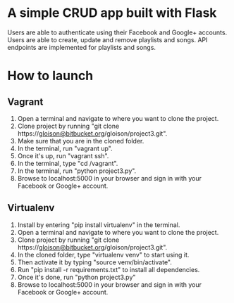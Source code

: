# A simple CRUD app built with Flask
Users are able to authenticate using their Facebook and Google+ accounts.
Users are able to create, update and remove playlists and songs.
API endpoints are implemented for playlists and songs.


# How to launch #

## Vagrant ##
1. Open a terminal and navigate to where you want to clone the project.
1. Clone project by running "git clone https://gloison@bitbucket.org/gloison/project3.git".
1. Make sure that you are in the cloned folder.
1. In the terminal, run "vagrant up".
1. Once it's up, run "vagrant ssh".
1. In the terminal, type "cd /vagrant".
1. In the terminal, run "python project3.py".
1. Browse to localhost:5000 in your browser and sign in with your Facebook or Google+ account.

## Virtualenv ##
1. Install by entering "pip install virtualenv" in the terminal.
1. Open a terminal and navigate to where you want to clone the project.
1. Clone project by running "git clone https://gloison@bitbucket.org/gloison/project3.git".
1. In the cloned folder, type "virtualenv venv" to start using it.
1. Then activate it by typing "source venv/bin/activate".
1. Run "pip install -r requirements.txt" to install all dependencies.
1. Once it's done, run "python project3.py"
1. Browse to localhost:5000 in your browser and sign in with your Facebook or Google+ account.